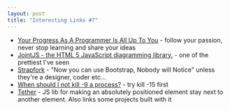 ```yaml
---
layout: post
title: "Interesting Links #7"
---
```


* [Your Progress As A Programmer Is All Up To You](http://thecodist.com/article/your_progress_as_a_programmer_is_all_up_to_you) - follow your passion, never stop learning and share your ideas
* [JointJS - the HTML 5 JavaScript diagramming library.](http://www.jointjs.com/) - one of the prettiest I've seen
* [Strapfork](http://strapfork.com/) - "Now you can use Bootstrap, Nobody will Notice" unless they're a designer, coder etc...
* [When should I not kill -9 a process?](http://unix.stackexchange.com/questions/8916/when-should-i-not-kill-9-a-process) - try kill -15 first
* [Tether](http://github.hubspot.com/tether/) - JS lib for making an absolutely positioned element stay next to another element. Also links some projects built with it
